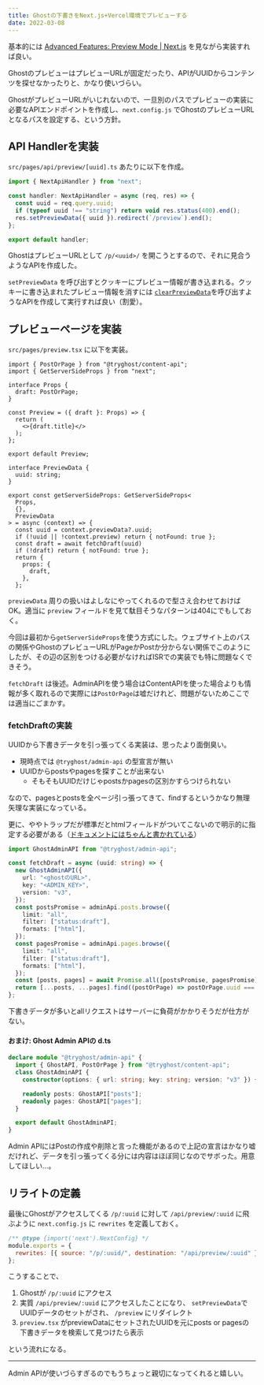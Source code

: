 ```yaml
---
title: Ghostの下書きをNext.js+Vercel環境でプレビューする
date: 2022-03-08
---
```


基本的には [Advanced Features: Preview Mode | Next.js](https://nextjs.org/docs/advanced-features/preview-mode) を見ながら実装すれば良い。

GhostのプレビューはプレビューURLが固定だったり、APIがUUIDからコンテンツを探せなかったりと、かなり使いづらい。

GhostがプレビューURLがいじれないので、一旦別のパスでプレビューの実装に必要なAPIエンドポイントを作成し、`next.config.js` でGhostのプレビューURLとなるパスを設定する、という方針。

## API Handlerを実装

`src/pages/api/preview/[uuid].ts` あたりに以下を作成。

```ts
import { NextApiHandler } from "next";

const handler: NextApiHandler = async (req, res) => {
  const uuid = req.query.uuid;
  if (typeof uuid !== "string") return void res.status(400).end();
  res.setPreviewData({ uuid }).redirect(`/preview`).end();
};

export default handler;
```

GhostはプレビューURLとして `/p/<uuid>/` を開こうとするので、それに見合うようなAPIを作成した。

`setPreviewData` を呼び出すとクッキーにプレビュー情報が書き込まれる。クッキーに書き込まれたプレビュー情報を消すには [`clearPreviewData`](https://nextjs.org/docs/advanced-features/preview-mode#clear-the-preview-mode-cookies)を呼び出すようなAPIを作成して実行すれば良い（割愛）。

## プレビューページを実装

`src/pages/preview.tsx` に以下を実装。

```tsx
import { PostOrPage } from "@tryghost/content-api";
import { GetServerSideProps } from "next";

interface Props {
  draft: PostOrPage;
}

const Preview = ({ draft }: Props) => {
  return (
    <>{draft.title}</>
  );
};

export default Preview;

interface PreviewData {
  uuid: string;
}

export const getServerSideProps: GetServerSideProps<
  Props,
  {},
  PreviewData
> = async (context) => {
  const uuid = context.previewData?.uuid;
  if (!uuid || !context.preview) return { notFound: true };
  const draft = await fetchDraft(uuid)
  if (!draft) return { notFound: true };
  return {
    props: {
      draft,
    },
  };
```

`previewData` 周りの扱いはよしなにやってくれるので型さえ合わせておけばOK。適当に `preview` フィールドを見て駄目そうなパターンは404にでもしておく。

今回は最初から`getServerSideProps`を使う方式にした。ウェブサイト上のパスの関係やGhostのプレビューURLがPageかPostか分からない関係でこのようにしたが、その辺の区別をつける必要がなければISRでの実装でも特に問題なくできそう。

`fetchDraft` は後述。AdminAPIを使う場合はContentAPIを使った場合よりも情報が多く取れるので実際には`PostOrPage`は嘘だけれど、問題がないためここでは適当にごまかす。

### fetchDraftの実装

UUIDから下書きデータを引っ張ってくる実装は、思ったより面倒臭い。

- 現時点では `@tryghost/admin-api` の型宣言が無い
- UUIDからpostsやpagesを探すことが出来ない
  - そもそもUUIDだけじゃpostsかpagesの区別かすらつけられない

なので、pagesとpostsを全ページ引っ張ってきて、findするというかなり無理矢理な実装になっている。

更に、ややトラップだが標準だとhtmlフィールドがついてこないので明示的に指定する必要がある（[ドキュメントにはちゃんと書かれている](https://ghost.org/docs/admin-api/#the-post-object)）

```ts
import GhostAdminAPI from "@tryghost/admin-api";

const fetchDraft = async (uuid: string) => {
  new GhostAdminAPI({
    url: "<ghostのURL>",
    key: "<ADMIN_KEY>",
    version: "v3",
  });
  const postsPromise = adminApi.posts.browse({
    limit: "all",
    filter: ["status:draft"],
    formats: ["html"],
  });
  const pagesPromise = adminApi.pages.browse({
    limit: "all",
    filter: ["status:draft"],
    formats: ["html"],
  });
  const [posts, pages] = await Promise.all([postsPromise, pagesPromise]);
  return [...posts, ...pages].find((postOrPage) => postOrPage.uuid === uuid);
};
```

下書きデータが多いとallリクエストはサーバーに負荷がかかりそうだが仕方がない。

#### おまけ: Ghost Admin APIの d.ts

```ts
declare module "@tryghost/admin-api" {
  import { GhostAPI, PostOrPage } from "@tryghost/content-api";
  class GhostAdminAPI {
    constructor(options: { url: string; key: string; version: "v3" }) {}

    readonly posts: GhostAPI["posts"];
    readonly pages: GhostAPI["pages"];
  }

  export default GhostAdminAPI;
}
```

Admin APIにはPostの作成や削除と言った機能があるので上記の宣言はかなり嘘だけれど、データを引っ張ってくる分には内容はほぼ同じなのでサボった。用意してほしい…。

## リライトの定義

最後にGhostがアクセスしてくる `/p/:uuid` に対して `/api/preview/:uuid` に飛ぶように `next.config.js` に `rewrites` を定義しておく。

```js
/** @type {import('next').NextConfig} */
module.exports = {
  rewrites: [{ source: "/p/:uuid/", destination: "/api/preview/:uuid" }],
};
```

こうすることで、

1. Ghostが `/p/:uuid` にアクセス
1. 実質 `/api/preview/:uuid` にアクセスしたことになり、 `setPreviewData`でUUIDデータのセットがされ、 `/preview` にリダイレクト
1. `preview.tsx` がpreviewDataにセットされたUUIDを元にposts or pagesの下書きデータを検索して見つけたら表示

という流れになる。

---

Admin APIが使いづらすぎるのでもうちょっと親切になってくれると嬉しい。
